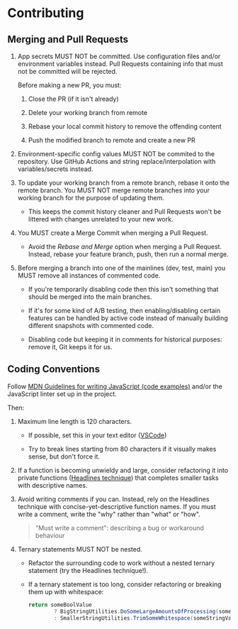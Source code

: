 # Contributing

## Merging and Pull Requests

1. App secrets MUST NOT be committed. Use configuration files and/or environment variables instead. Pull Requests containing info that must not be committed will be rejected.

    Before making a new PR, you must:

    1. Close the PR (if it isn't already)

    2. Delete your working branch from remote

    3. Rebase your local commit history to remove the offending content

    4. Push the modified branch to remote and create a new PR

2. Environment-specific config values MUST NOT be commited to the repository. Use GitHub Actions and string replace/interpolation with variables/secrets instead.

3. To update your working branch from a remote branch, rebase it onto the remote branch. You MUST NOT merge remote branches into your working branch for the purpose of updating them.

    * This keeps the commit history cleaner and Pull Requests won't be littered with changes unrelated to your new work.

4. You MUST create a Merge Commit when merging a Pull Request.

    * Avoid the *Rebase and Merge* option when merging a Pull Request. Instead, rebase your feature branch, push, then run a normal merge.

5. Before merging a branch into one of the mainlines (dev, test, main) you MUST remove all instances of commented code.

    * If you're temporarily disabling code then this isn't something that should be merged into the main branches.

    * If it's for some kind of A/B testing, then enabling/disabling certain features can be handled by active code instead of manually building different snapshots with commented code.

    * Disabling code but keeping it in comments for historical purposes: remove it, Git keeps it for us.

## Coding Conventions

Follow [MDN Guidelines for writing JavaScript (code examples)](https://developer.mozilla.org/en-US/docs/MDN/Writing_guidelines/Writing_style_guide/Code_style_guide/JavaScript) and/or the JavaScript linter set up in the project.

Then:

1. Maximum line length is 120 characters.

    * If possible, set this in your text editor ([VSCode](https://stackoverflow.com/a/60060509))

    * Try to break lines starting from 80 characters if it visually makes sense, but don't force it.

2. If a function is becoming unwieldy and large, consider refactoring it into private functions ([Headlines technique](http://wiki.c2.com/?HeadlinesTechnique)) that completes smaller tasks with descriptive names.

3. Avoid writing comments if you can. Instead, rely on the Headlines technique with concise-yet-descriptive function names. If you must write a comment, write the "why" rather than "what" or "how".

    > "Must write a comment": describing a bug or workaround behaviour

4. Ternary statements MUST NOT be nested.

    * Refactor the surrounding code to work without a nested ternary statement (try the Headlines technique!).

    * If a ternary statement is too long, consider refactoring or breaking them up with whitespace:

        ```C#
        return someBoolValue
                ? BigStringUtilities.DoSomeLargeAmountsOfProcessing(someStringValue)
                : SmallerStringUtilities.TrimSomeWhitespace(someStringValue);
        ```
